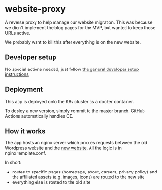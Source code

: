 # website-proxy

A reverse proxy to help manage our website migration. This was because we didn't implement the blog pages for the MVP, but wanted to keep those URLs active.

We probably want to kill this after everything is on the new website.

## Developer setup

No special actions needed, just follow [the general developer setup instructions](../../README.md#developer-setup-instructions)

## Deployment

This app is deployed onto the K8s cluster as a docker container.

To deploy a new version, simply commit to the master branch. GitHub Actions automatically handles CD.

## How it works

The app hosts an nginx server which proxies requests between the old Wordpress website and the [new website](../website/). All the logic is in [nginx.template.conf](./src/nginx.template.conf).

In short:
- routes to specific pages (homepage, about, careers, privacy policy) and the affiliated assets (e.g. images, icons) are routed to the new site
- everything else is routed to the old site
